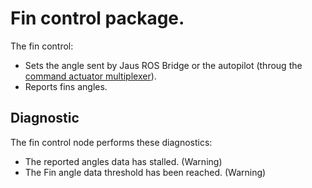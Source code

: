 # Fin control package.
The fin control:
- Sets the angle sent by Jaus ROS Bridge or the autopilot (throug the [command actuator multiplexer](catkin_ws/src/public/cmd_actuators_mux/README.md)).
- Reports fins angles.

## Diagnostic
The fin control node performs these diagnostics:
  - The reported angles data has stalled. (Warning)
  - The Fin angle data threshold has been reached. (Warning)
